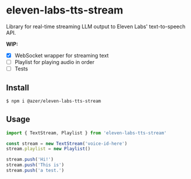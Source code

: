# eleven-labs-tts-stream

Library for real-time streaming LLM output to Eleven Labs' text-to-speech API.

**WIP:**
- [x] WebSocket wrapper for streaming text
- [ ] Playlist for playing audio in order
- [ ] Tests

## Install

```bash
$ npm i @azer/eleven-labs-tts-stream
```

## Usage

```ts
import { TextStream, Playlist } from 'eleven-labs-tts-stream'

const stream = new TextStream('voice-id-here')
stream.playlist = new Playlist()

stream.push('Hi!')
stream.push('This is')
stream.push('a test.')
```
